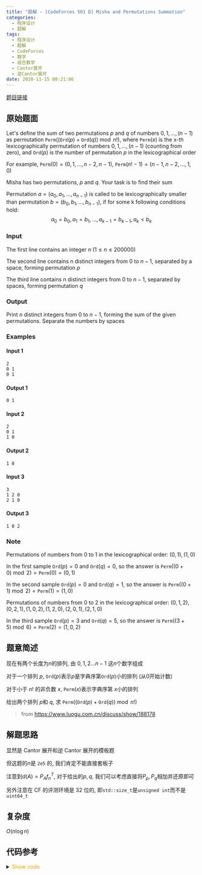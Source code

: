 ```yaml
---
title: "题解 - [CodeForces 501 D] Misha and Permutations Summation"
categories:
  - 程序设计
  - 题解
tags:
  - 程序设计
  - 题解
  - CodeForces
  - 数学
  - 组合数学
  - Cantor展开
  - 逆Cantor展开
date: 2020-11-15 00:21:06
---
```


[题目链接](https://codeforces.com/problemset/problem/501/D)

<!-- more -->

## 原始题面

Let's define the sum of two permutations $p$ and $q$ of numbers $0, 1, ..., (n - 1)$ as permutation $\texttt{Perm}((\texttt{Ord}(p)+\texttt{Ord}(q))\bmod n!)$, where $\texttt{Perm}(x)$ is the x-th lexicographically permutation of numbers $0, 1, ..., (n - 1)$ (counting from zero), and $\texttt{Ord}(p)$ is the number of permutation $p$ in the lexicographical order

For example, $\texttt{Perm}(0) = (0, 1, ..., n - 2, n - 1)$, $\texttt{Perm}(n! - 1) = (n - 1, n - 2, ..., 1, 0)$

Misha has two permutations, $p$ and $q$. Your task is to find their sum

Permutation $a = (a_0, a_1, ..., a_{n - 1})$ is called to be lexicographically smaller than permutation $b = (b_0, b_1, ..., b_{n - 1})$, if for some k following conditions hold:
$$a_0 = b_0, a_1 = b_1, ..., a_{k - 1} = b_{k - 1}, a_k < b_k$$

### Input

The first line contains an integer $n$ ($1 ≤ n ≤ 200 000$)

The second line contains n distinct integers from $0$ to $n - 1$, separated by a space, forming permutation $p$

The third line contains n distinct integers from $0$ to $n - 1$, separated by spaces, forming permutation $q$

### Output

Print $n$ distinct integers from $0$ to $n - 1$, forming the sum of the given permutations. Separate the numbers by spaces

### Examples

#### Input 1

```input1
2
0 1
0 1
```

#### Output 1

```output1
0 1
```

#### Input 2

```input2
2
0 1
1 0
```

#### Output 2

```output2
1 0
```

#### Input 3

```input3
3
1 2 0
2 1 0
```

#### Output 3

```output3
1 0 2
```

### Note

Permutations of numbers from $0$ to $1$ in the lexicographical order: $(0, 1), (1, 0)$

In the first sample $\texttt{Ord}(p) = 0$ and $\texttt{Ord}(q) = 0$, so the answer is $\texttt{Perm}((0+0)\bmod 2)=\texttt{Perm}(0)=(0, 1)$

In the second sample $\texttt{Ord}(p) = 0$ and $\texttt{Ord}(q) = 1$, so the answer is $\texttt{Perm}((0+1)\bmod 2)=\texttt{Perm}(1)=(1, 0)$

Permutations of numbers from $0$ to $2$ in the lexicographical order: $(0, 1, 2), (0, 2, 1), (1, 0, 2), (1, 2, 0), (2, 0, 1), (2, 1, 0)$

In the third sample $\texttt{Ord}(p) = 3$ and $\texttt{Ord}(q) = 5$, so the answer is $\texttt{Perm}((3+5)\bmod 6)=\texttt{Perm}(2)=(1, 0, 2)$

## 题意简述

现在有两个长度为$n$的排列, 由 $0,1,2...n-1$ 这$n$个数字组成

对于一个排列 $p$, $\texttt{Ord}(p)$表示$p$是字典序第$\texttt{Ord}(p)$小的排列 (从$0$开始计数)

对于小于 $n!$ 的非负数 $x$, $\texttt{Perm}(x)$表示字典序第 $x$小的排列

给出两个排列 $p$和 $q$, 求 $\texttt{Perm}((\texttt{Ord}(p)+\texttt{Ord}(q))\bmod n!)$

> from <https://www.luogu.com.cn/discuss/show/188178>

## 解题思路

显然是 Cantor 展开和逆 Cantor 展开的模板题

但这题的$n$是 `2e5` 的, 我们肯定不能直接套板子

注意到$d(A)=P_Af_n^T$, 对于给出的$p,q$, 我们可以考虑直接将$P_p,P_q$相加并还原即可

另外注意在 CF 的评测环境是 32 位的, 即`std::size_t`是`unsigned int`而不是`uint64_t`

## 复杂度

$O(n\log n)$

## 代码参考

<details>
<summary><font color='orange'>Show code</font></summary>

{% icodeweb cpa lang:cpp CodeForces/501D/0.cpp %}

</details>
